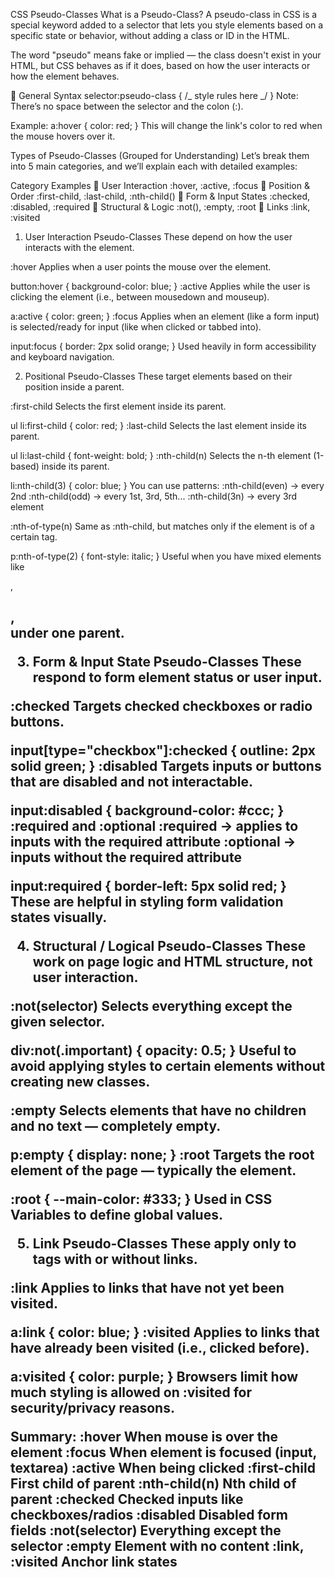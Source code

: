 CSS Pseudo-Classes
What is a Pseudo-Class?
A pseudo-class in CSS is a special keyword added to a selector that lets you style elements based on a specific state or behavior, without adding a class or ID in the HTML.

The word "pseudo" means fake or implied — the class doesn't exist in your HTML, but CSS behaves as if it does, based on how the user interacts or how the element behaves.

📘 General Syntax
selector:pseudo-class {
/_ style rules here _/
}
Note: There’s no space between the selector and the colon (:).

Example:
a:hover {
color: red;
}
This will change the link's color to red when the mouse hovers over it.

Types of Pseudo-Classes (Grouped for Understanding)
Let’s break them into 5 main categories, and we’ll explain each with detailed examples:

Category Examples
🔹 User Interaction :hover, :active, :focus
🔸 Position & Order :first-child, :last-child, :nth-child()
🔹 Form & Input States :checked, :disabled, :required
🔸 Structural & Logic :not(), :empty, :root
🔹 Links :link, :visited

1. User Interaction Pseudo-Classes
   These depend on how the user interacts with the element.

:hover
Applies when a user points the mouse over the element.

button:hover {
background-color: blue;
}
:active
Applies while the user is clicking the element (i.e., between mousedown and mouseup).

a:active {
color: green;
}
:focus
Applies when an element (like a form input) is selected/ready for input (like when clicked or tabbed into).

input:focus {
border: 2px solid orange;
}
Used heavily in form accessibility and keyboard navigation.

2. Positional Pseudo-Classes
   These target elements based on their position inside a parent.

:first-child
Selects the first element inside its parent.

ul li:first-child {
color: red;
}
:last-child
Selects the last element inside its parent.

ul li:last-child {
font-weight: bold;
}
:nth-child(n)
Selects the n-th element (1-based) inside its parent.

li:nth-child(3) {
color: blue;
}
You can use patterns:
:nth-child(even) → every 2nd
:nth-child(odd) → every 1st, 3rd, 5th...
:nth-child(3n) → every 3rd element

:nth-of-type(n)
Same as :nth-child, but matches only if the element is of a certain tag.

p:nth-of-type(2) {
font-style: italic;
}
Useful when you have mixed elements like <p>, <h2>, <div> under one parent.

3. Form & Input State Pseudo-Classes
   These respond to form element status or user input.

:checked
Targets checked checkboxes or radio buttons.

input[type="checkbox"]:checked {
outline: 2px solid green;
}
:disabled
Targets inputs or buttons that are disabled and not interactable.

input:disabled {
background-color: #ccc;
}
:required and :optional
:required → applies to inputs with the required attribute
:optional → inputs without the required attribute

input:required {
border-left: 5px solid red;
}
These are helpful in styling form validation states visually.

4. Structural / Logical Pseudo-Classes
   These work on page logic and HTML structure, not user interaction.

:not(selector)
Selects everything except the given selector.

div:not(.important) {
opacity: 0.5;
}
Useful to avoid applying styles to certain elements without creating new classes.

:empty
Selects elements that have no children and no text — completely empty.

p:empty {
display: none;
}
:root
Targets the root element of the page — typically the <html> element.

:root {
--main-color: #333;
}
Used in CSS Variables to define global values.

5. Link Pseudo-Classes
   These apply only to <a> tags with or without links.

:link
Applies to links that have not yet been visited.

a:link {
color: blue;
}
:visited
Applies to links that have already been visited (i.e., clicked before).

a:visited {
color: purple;
}
Browsers limit how much styling is allowed on :visited for security/privacy reasons.

Summary:
:hover When mouse is over the element
:focus When element is focused (input, textarea)
:active When being clicked
:first-child First child of parent
:nth-child(n) Nth child of parent
:checked Checked inputs like checkboxes/radios
:disabled Disabled form fields
:not(selector) Everything except the selector
:empty Element with no content
:link, :visited Anchor link states
